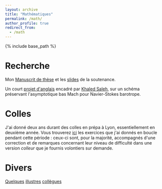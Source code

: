 ```yaml
---
layout: archive
title: "Mathématiques"
permalink: /math/
author_profile: true
redirect_from:
  - /math
---
```


{% include base_path %}

Recherche
======

Mon [Manuscrit de thèse](https://strantien.github.io/files/manuscrit.pdf) et les [slides](https://strantien.github.io/files/slidesSoutenance.pdf) de la soutenance.

Un court [projet d'anglais](https://strantien.github.io/files/tran_tien_rapport.pdf) encadré par [Khaled Saleh](http://math.univ-lyon1.fr/~saleh/), sur un schéma préservant l'asymptotique bas Mach pour Navier-Stokes barotrope.


Colles
======

J'ai donné deux ans durant des colles en prépa à Lyon, essentiellement en deuxième année. Vous trouverez [ici](https://strantien.github.io/files/colles.pdf) les exercices que j'ai donnés en boucle pendant cette période : ceux-ci sont, pour la majorité, accompagnés d'une correction et de remarques concernant leur niveau de difficulté dans une version *colleur* que je fournis volontiers sur demande.


Divers
======

[Quelques](https://perso.eleves.ens-rennes.fr/people/thibault.modeste/) [illustres](http://math.univ-lyon1.fr/~maucourt) [collègues](http://math.univ-lyon1.fr/~dumas)

<!--Je mets aussi un lien vers un excellent texte de Patrick Sargos sur <a href="http://math.univ-lyon1.fr/~trantien/public/enseigner-maths.pdf">l'enseignement des maths à l'université.</a>.-->